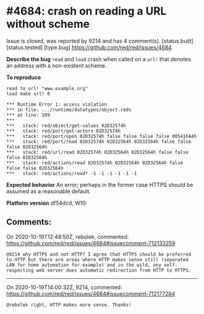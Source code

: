 
#4684: crash on reading a URL without scheme
================================================================================
Issue is closed, was reported by 9214 and has 4 comment(s).
[status.built] [status.tested] [type.bug]
<https://github.com/red/red/issues/4684>

**Describe the bug**
`read` and `load` crash when called on a `url!` that denotes an address with a non-existent scheme.

**To reproduce**
```red
read to url! "www.example.org"
load make url! 0
```
```red
*** Runtime Error 1: access violation
*** in file: .../runtime/datatypes/object.reds
*** at line: 109
***
***   stack: red/object/get-values 02D32574h
***   stack: red/port/get-actors 02D32574h
***   stack: red/port/open 02D32574h false false false false 00541FA4h
***   stack: red/port/read 02D32574h 02D32564h 02D32564h false false false 02D32564h
***   stack: red/url/read 02D32574h 02D32564h 02D32564h false false false 02D32564h
***   stack: red/actions/read 02D32574h 02D32564h 02D32564h false false false 02D32564h
***   stack: red/actions/read* -1 -1 -1 -1 -1 -1
```

**Expected behavior**
An error; perhaps in the former case HTTPS should be assumed as a reasonable default.

**Platform version**
df54dcd, W10.


Comments:
--------------------------------------------------------------------------------

On 2020-10-19T12:48:50Z, rebolek, commented:
<https://github.com/red/red/issues/4684#issuecomment-712133259>

    @9214 why HTTPS and not HTTP? I agree that HTTPS should be preferred to HTTP but there are areas where HTTP makes sense still (separated LAN for home automation for example) and in the wild, any self-respecting web server does automatic redirection from HTTP to HTTPS.

--------------------------------------------------------------------------------

On 2020-10-19T14:00:32Z, 9214, commented:
<https://github.com/red/red/issues/4684#issuecomment-712177284>

    @rebolek right, HTTP makes more sense. Thanks!

